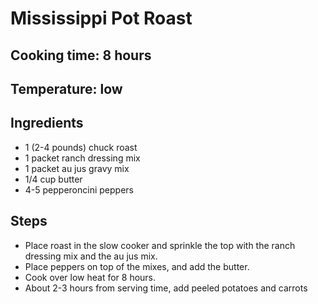 # Mississippi Pot Roast

## Cooking time: 8 hours
## Temperature: low

## Ingredients

- 1 (2-4 pounds) chuck roast
- 1 packet ranch dressing mix
- 1 packet au jus gravy mix
- 1/4 cup butter
- 4-5 pepperoncini peppers

## Steps

- Place roast in the slow cooker and sprinkle the top with the ranch dressing mix and the au jus mix.
- Place peppers on top of the mixes, and add the butter.
- Cook over low heat for 8 hours.
- About 2-3 hours from serving time, add peeled potatoes and carrots
